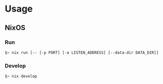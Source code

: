 # Usage

## NixOS

### Run

```bash
$> nix run [-- [-p PORT] [-a LISTEN_ADDRESS] [--data-dir DATA_DIR]]
```

### Develop

```bash
$> nix develop
```
